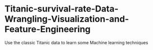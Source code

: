 # Titanic-survival-rate-Data-Wrangling-Visualization-and-Feature-Engineering
Use the classic Titanic data to learn some Machine learning techniques 
